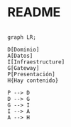 # README

```mermaid

graph LR;

D[Dominio]
A[Datos]
I[Infraestructure]
G[Gateway]
P[Presentación]
H{Hay contenido}

P --> D
D --> G
G --> I
I --> A
A --> H


```
